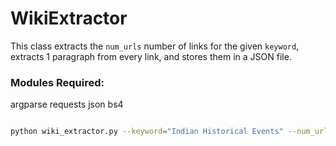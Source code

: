 # WikiExtractor

This class extracts the `num_urls` number of links for the given `keyword`, extracts 1 paragraph from every link, and stores them in a JSON file.

### Modules Required:
argparse
requests
json
bs4


```zsh

python wiki_extractor.py --keyword="Indian Historical Events" --num_urls=10 --output="out.json"

```
